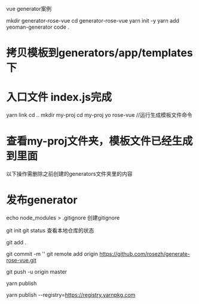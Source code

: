 vue generator案例

mkdir generator-rose-vue
cd generator-rose-vue
yarn init -y
yarn add yeoman-generator
code .

# 拷贝模板到generators/app/templates下
# 入口文件 index.js完成


yarn link
cd ..
mkdir my-proj
cd my-proj
yo rose-vue //运行生成模板文件命令

# 查看my-proj文件夹，模板文件已经生成到里面



以下操作需删除之前创建的generators文件夹里的内容

# 发布generator
echo node_modules > .gitignore 创建gitignore

git init
git status    查看本地仓库的状态

git add .

git commit -m ''
git remote add origin https://github.com/rosezh/generate-rose-vue.git

git push -u origin master



yarn publish

yarn publish --registry=https://registry.yarnpkg.com

